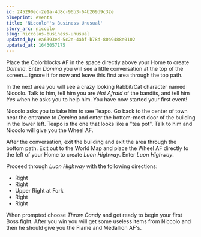 ```yaml
---
id: 245290ec-2e1a-4d8c-96b3-64b209d9c32e
blueprint: events
title: 'Niccolo''s Business Unusual'
story_arc: niccolo
slug: niccolos-business-unusual
updated_by: ea6393ed-5c2e-4abf-b78d-80b9488e0102
updated_at: 1643057175
---
```

Place the Colorblocks AF in the space directly above your Home to create *Domina*. Enter *Domina* you will see a little conversation at the top of the screen... ignore it for now and leave this first area through the top path.

In the next area you will see a crazy looking Rabbit/Cat character named Niccolo. Talk to him, tell him you are *Not Afraid* of the bandits, and tell him *Yes* when he asks you to help him. You have now started your first event!

Niccolo asks you to take him to see Teapo. Go back to the center of town near the entrance to *Domina* and enter the bottom-most door of the building in the lower left. Teapo is the one that looks like a "tea pot". Talk to him and Niccolo will give you the Wheel AF.

After the conversation, exit the building and exit the area through the bottom path. Exit out to the World Map and place the Wheel AF directly to the left of your Home to create *Luon Highway*. Enter *Luon Highway*.

Proceed through *Luon Highway* with the following directions:

* Right
* Right
* Upper Right at Fork
* Right
* Right

When prompted choose *Throw Candy* and get ready to begin your first Boss fight. After you win you will get some useless items from Niccolo and then he should give you the Flame and Medallion AF's.